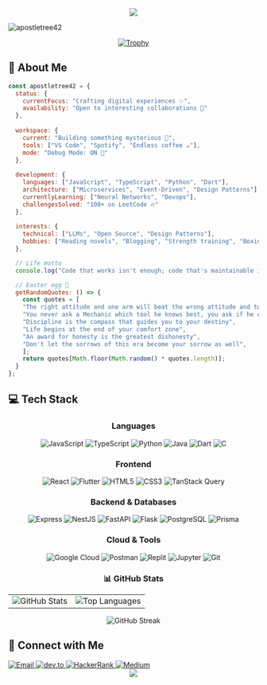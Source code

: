 <!-- Header -->
<div align="center">
  <img src="https://capsule-render.vercel.app/api?type=waving&color=gradient&height=200&section=header&text=Sudo%20rm%20-rf%20/problems/*&fontSize=50&animation=fadeIn&theme=monokai" />
</div>
<!-- Profile Views Counter -->
<p align="left">
  <img src="https://komarev.com/ghpvc/?username=apostletree42&label=Profile%20views&color=0e75b6&style=flat&theme=monokai" alt="apostletree42" />
</p>

<!-- GitHub Trophies -->
<div align="center">
  
  [![Trophy](https://github-profile-trophy.vercel.app/?username=apostletree42&theme=monokai&row=1)](https://github.com/ryo-ma/github-profile-trophy)
  
</div>

<!-- About Me Section -->
## 🚀 About Me

```javascript
const apostletree42 = {
  status: {
    currentFocus: "Crafting digital experiences ✨",
    availability: "Open to interesting collaborations 🤝"
  },
  
  workspace: {
    current: "Building something mysterious 🤫",
    tools: ["VS Code", "Spotify", "Endless coffee ☕"],
    mode: "Debug Mode: ON 🐛"
  },
  
  development: {
    languages: ["JavaScript", "TypeScript", "Python", "Dart"],
    architecture: ["Microservices", "Event-Driven", "Design Patterns"],
    currentlyLearning: ["Neural Networks", "Devops"],
    challengesSolved: "100+ on LeetCode 🔥"
  },
  
  interests: {
    technical: ["LLMs", "Open Source", "Design Patterns"],
    hobbies: ["Reading novels", "Blogging", "Strength training", "Boxing"]
  },

  // Life motto
  console.log("Code that works isn't enough; code that's maintainable is everything"),

  // Easter egg 🥚
  getRandomQuotes: () => {
    const quotes = [
    "The right attitude and one arm will beat the wrong attitude and two arms every time.",
    "You never ask a Mechanic which tool he knows best, you ask if he can fix the problem",
    "Discipline is the compass that guides you to your destiny",
    "Life begins at the end of your comfort zone",
    "An award for honesty is the greatest dishonesty",
    "Don't let the sorrows of this era become your sorrow as well",
    ];
    return quotes[Math.floor(Math.random() * quotes.length)];
  }
};
```

<!-- Tech Stack -->
## 💻 Tech Stack
<div align="center">

### Languages
![JavaScript](https://img.shields.io/badge/-JavaScript-F7DF1E?style=for-the-badge&logo=javascript&logoColor=black)
![TypeScript](https://img.shields.io/badge/-TypeScript-3178C6?style=for-the-badge&logo=typescript&logoColor=white)
![Python](https://img.shields.io/badge/-Python-3776AB?style=for-the-badge&logo=python&logoColor=white)
![Java](https://img.shields.io/badge/-Java-007396?style=for-the-badge&logo=java&logoColor=white)
![Dart](https://img.shields.io/badge/-Dart-0175C2?style=for-the-badge&logo=dart&logoColor=white)
![C](https://img.shields.io/badge/-C-A8B9CC?style=for-the-badge&logo=c&logoColor=black)

### Frontend
![React](https://img.shields.io/badge/-React-61DAFB?style=for-the-badge&logo=react&logoColor=black)
![Flutter](https://img.shields.io/badge/-Flutter-02569B?style=for-the-badge&logo=flutter&logoColor=white)
![HTML5](https://img.shields.io/badge/-HTML5-E34F26?style=for-the-badge&logo=html5&logoColor=white)
![CSS3](https://img.shields.io/badge/-CSS3-1572B6?style=for-the-badge&logo=css3&logoColor=white)
![TanStack Query](https://img.shields.io/badge/-TanStack%20Query-FF4154?style=for-the-badge&logo=reactquery&logoColor=white)

### Backend & Databases
![Express](https://img.shields.io/badge/-Express-000000?style=for-the-badge&logo=express&logoColor=white)
![NestJS](https://img.shields.io/badge/-NestJS-E0234E?style=for-the-badge&logo=nestjs&logoColor=white)
![FastAPI](https://img.shields.io/badge/-FastAPI-009688?style=for-the-badge&logo=fastapi&logoColor=white)
![Flask](https://img.shields.io/badge/-Flask-000000?style=for-the-badge&logo=flask&logoColor=white)
![PostgreSQL](https://img.shields.io/badge/-PostgreSQL-4169E1?style=for-the-badge&logo=postgresql&logoColor=white)
![Prisma](https://img.shields.io/badge/-Prisma-2D3748?style=for-the-badge&logo=prisma&logoColor=white)

### Cloud & Tools
![Google Cloud](https://img.shields.io/badge/-Google%20Cloud-4285F4?style=for-the-badge&logo=google-cloud&logoColor=white)
![Postman](https://img.shields.io/badge/-Postman-FF6C37?style=for-the-badge&logo=postman&logoColor=white)
![Replit](https://img.shields.io/badge/-Replit-667881?style=for-the-badge&logo=replit&logoColor=white)
![Jupyter](https://img.shields.io/badge/-Jupyter-F37626?style=for-the-badge&logo=jupyter&logoColor=white)
![Git](https://img.shields.io/badge/-Git-F05032?style=for-the-badge&logo=git&logoColor=white)

</div>

<!-- GitHub Stats -->
<div align="center">
  
  ### 📊 GitHub Stats
  
  <table>
    <tr>
      <td>
        <img src="https://github-readme-stats.vercel.app/api?username=apostletree42&show_icons=true&theme=monokai" alt="GitHub Stats" />
      </td>
      <td>
        <img src="https://github-readme-stats.vercel.app/api/top-langs?username=apostletree42&layout=compact&theme=monokai" alt="Top Languages" />
      </td>
    </tr>
  </table>
  
  <img src="https://github-readme-streak-stats.herokuapp.com/?user=apostletree42&theme=monokai" alt="GitHub Streak" />
  
</div>

<!-- Connect Section -->
## 🤝 Connect with Me
<div align="left">
  <a href="mailto:sandystraw137@gmail.com" target="_blank">
    <img src="https://img.shields.io/badge/-Email-0077CC?style=for-the-badge&logo=mail&logoColor=white" alt="Email" />
  </a>
  <a href="https://dev.to/apostletree42" target="_blank">
    <img src="https://img.shields.io/badge/dev.to-0A0A0A?style=for-the-badge&logo=dev.to&logoColor=white" alt="dev.to" />
  </a>
  <a href="https://www.hackerrank.com/profile/Apostletree42" target="_blank">
    <img src="https://img.shields.io/badge/-Hackerrank-2EC866?style=for-the-badge&logo=HackerRank&logoColor=white" alt="HackerRank" />
  </a>
  <a href="https://medium.com/@sandystraw137" target="_blank">
    <img src="https://img.shields.io/badge/-Medium-12100E?style=for-the-badge&logo=medium&logoColor=white" alt="Medium" />
  </a>
</div>

<!-- Footer -->
<div align="center">
  <img src="https://capsule-render.vercel.app/api?type=waving&color=gradient&height=100&section=footer&text=Powered%20by%20Coffee%20☕&theme=monokai" />
</div>
